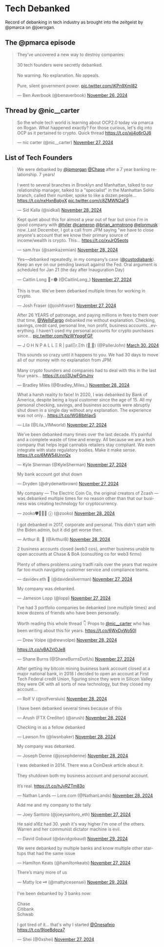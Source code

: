 # Tech Debanked
Record of debanking in tech industry as brought into the zeitgeist by @pmarca on @joerogan.

## The @pmarca episode

<blockquote class="twitter-tweet"><p lang="en" dir="ltr">They’ve uncovered a new way to destroy companies:<br><br>30 tech founders were secretly debanked.<br><br>No warning. No explanation. No appeals.<br><br>Pure, silent government power. <a href="https://t.co/iKPn9XmI82">pic.twitter.com/iKPn9XmI82</a></p>&mdash; Ben Averbook (@benaverbook) <a href="https://twitter.com/benaverbook/status/1861511171951542552?ref_src=twsrc%5Etfw">November 26, 2024</a></blockquote> <script async src="https://platform.twitter.com/widgets.js" charset="utf-8"></script>

## Thread by @nic__carter

<blockquote class="twitter-tweet"><p lang="en" dir="ltr">So the whole tech world is learning about OCP2.0 today via pmarca on Rogan. What happened exactly? For those curious, let&#39;s dig into OCP as it pertained to crypto. Quick thread <a href="https://t.co/xjj4o6rOJ6">https://t.co/xjj4o6rOJ6</a></p>&mdash; nic carter (@nic__carter) <a href="https://twitter.com/nic__carter/status/1861748485424316627?ref_src=twsrc%5Etfw">November 27, 2024</a></blockquote> <script async src="https://platform.twitter.com/widgets.js" charset="utf-8"></script>

## List of Tech Founders

<blockquote class="twitter-tweet"><p lang="en" dir="ltr">We were debanked by <a href="https://twitter.com/jpmorgan?ref_src=twsrc%5Etfw">@jpmorgan</a> <a href="https://twitter.com/Chase?ref_src=twsrc%5Etfw">@Chase</a> after a 7 year banking relationship. 7 years!<br><br>I went to several branches in Brooklyn and Manhattan, talked to our relationship manager, talked to a &quot;specialist&quot; in the Manhattan SoHo branch, called their number, spoke to like a dozen people… <a href="https://t.co/nxHxnBqbyX">https://t.co/nxHxnBqbyX</a> <a href="https://t.co/c8ZMWN2aF5">pic.twitter.com/c8ZMWN2aF5</a></p>&mdash; Sid Kalla (@sidkal) <a href="https://twitter.com/sidkal/status/1862117529667199033?ref_src=twsrc%5Etfw">November 28, 2024</a></blockquote> <script async src="https://platform.twitter.com/widgets.js" charset="utf-8"></script>

<blockquote class="twitter-tweet"><p lang="en" dir="ltr">Kept quiet about this for almost a year out of fear but since I&#39;m in good company with <a href="https://twitter.com/tyler?ref_src=twsrc%5Etfw">@tyler</a> <a href="https://twitter.com/cameron?ref_src=twsrc%5Etfw">@cameron</a> <a href="https://twitter.com/brian_armstrong?ref_src=twsrc%5Etfw">@brian_armstrong</a> <a href="https://twitter.com/elonmusk?ref_src=twsrc%5Etfw">@elonmusk</a> now..Last December, I got a call from JPM saying &quot;we have to close anyone&#39;s account that we know their primary source of income/wealth is crypto. This… <a href="https://t.co/xvJrO5eots">https://t.co/xvJrO5eots</a></p>&mdash; sam.frax (@samkazemian) <a href="https://twitter.com/samkazemian/status/1861956394079101391?ref_src=twsrc%5Etfw">November 28, 2024</a></blockquote> <script async src="https://platform.twitter.com/widgets.js" charset="utf-8"></script>

<blockquote class="twitter-tweet"><p lang="en" dir="ltr">Yes—debanked repeatedly, in my company’s case (<a href="https://twitter.com/custodiabank?ref_src=twsrc%5Etfw">@custodiabank</a>). Keep an eye on our pending lawsuit against the Fed. Oral argument is scheduled for Jan 21 (the day after Inauguration Day)</p>&mdash; Caitlin Long 🔑⚡️🟠 (@CaitlinLong_) <a href="https://twitter.com/CaitlinLong_/status/1861801239308021932?ref_src=twsrc%5Etfw">November 27, 2024</a></blockquote> <script async src="https://platform.twitter.com/widgets.js" charset="utf-8"></script>

<blockquote class="twitter-tweet"><p lang="en" dir="ltr">This is true. We&#39;ve been debanked multiple times for working in crypto.</p>&mdash; Josh Fraser (@joshfraser) <a href="https://twitter.com/joshfraser/status/1861650442188435475?ref_src=twsrc%5Etfw">November 27, 2024</a></blockquote> <script async src="https://platform.twitter.com/widgets.js" charset="utf-8"></script>

<blockquote class="twitter-tweet"><p lang="en" dir="ltr">After 26 YEARS of patronage, and paying millions in fees to them over that time, <a href="https://twitter.com/WellsFargo?ref_src=twsrc%5Etfw">@WellsFargo</a> debanked me without explanation. Checking, savings, credit card, personal line, non profit, business accounts…everything. I haven’t used my personal accounts for crypto purchases since… <a href="https://t.co/NzWYpqgFGF">pic.twitter.com/NzWYpqgFGF</a></p>&mdash; J O H N P A L L Ξ R | pallΞr.Ξth (🦬,🦄) (@PallerJohn) <a href="https://twitter.com/PallerJohn/status/1774097673525539214?ref_src=twsrc%5Etfw">March 30, 2024</a></blockquote> <script async src="https://platform.twitter.com/widgets.js" charset="utf-8"></script>

<blockquote class="twitter-tweet"><p lang="en" dir="ltr">This sounds so crazy until it happens to you. We had 30 days to move all of our money with no explanation from JPM. <br><br>Many crypto founders and companies had to deal with this in the last four years... <a href="https://t.co/j3UwFGmJnv">https://t.co/j3UwFGmJnv</a></p>&mdash; Bradley Miles (@Bradley_Miles_) <a href="https://twitter.com/Bradley_Miles_/status/1862122582482305289?ref_src=twsrc%5Etfw">November 28, 2024</a></blockquote> <script async src="https://platform.twitter.com/widgets.js" charset="utf-8"></script>

<blockquote class="twitter-tweet"><p lang="en" dir="ltr">What a harsh reality to face! In 2020, I was debanked by Bank of America, despite being a loyal customer since the age of 15. All my personal checking, savings, and business accounts were abruptly shut down in a single day without any explanation. The experience was not only… <a href="https://t.co/WG8lbhIavS">https://t.co/WG8lbhIavS</a></p>&mdash; Lila (@Lila_VIMworld) <a href="https://twitter.com/Lila_VIMworld/status/1861881184760045881?ref_src=twsrc%5Etfw">November 27, 2024</a></blockquote> <script async src="https://platform.twitter.com/widgets.js" charset="utf-8"></script>

<blockquote class="twitter-tweet"><p lang="en" dir="ltr">We’ve been debanked many times over the last decade. It’s painful and a complete waste of time and energy. All because we are a tech company that helps legal cannabis retailers stay compliant. We even integrate with state regulatory bodies. Make it make sense. <a href="https://t.co/6MW54UnnQx">https://t.co/6MW54UnnQx</a></p>&mdash; Kyle Sherman (@KyleSherman) <a href="https://twitter.com/KyleSherman/status/1861783711835963788?ref_src=twsrc%5Etfw">November 27, 2024</a></blockquote> <script async src="https://platform.twitter.com/widgets.js" charset="utf-8"></script>

<blockquote class="twitter-tweet"><p lang="en" dir="ltr">My bank account got shut down</p>&mdash; Dryden (@drydenwtbrown) <a href="https://twitter.com/drydenwtbrown/status/1861830205792247935?ref_src=twsrc%5Etfw">November 27, 2024</a></blockquote> <script async src="https://platform.twitter.com/widgets.js" charset="utf-8"></script>

<blockquote class="twitter-tweet"><p lang="en" dir="ltr">My company — The Electric Coin Co, the original creators of Zcash — was debanked multiple times for no reason other than that our business was creating technology for cryptocurrency.</p>&mdash; zooko🛡🦓🦓🦓 ⓩ (@zooko) <a href="https://twitter.com/zooko/status/1862215098174996891?ref_src=twsrc%5Etfw">November 28, 2024</a></blockquote> <script async src="https://platform.twitter.com/widgets.js" charset="utf-8"></script>

<blockquote class="twitter-tweet"><p lang="en" dir="ltr">I got debanked in 2017, corporate and personal. This didn&#39;t start with the Biden admin, but it did get worse then.</p>&mdash; Arthur B. 🌮 (@ArthurB) <a href="https://twitter.com/ArthurB/status/1862069991060680739?ref_src=twsrc%5Etfw">November 28, 2024</a></blockquote> <script async src="https://platform.twitter.com/widgets.js" charset="utf-8"></script>

<blockquote class="twitter-tweet"><p lang="en" dir="ltr">2 business accounts closed (web3 cos), another business unable to open accounts at Chase &amp; BoA (consulting co for web3 firms)<br><br>Plenty of others problems using tradfi rails over the years that require far too much navigating customer service and compliance teams.</p>&mdash; davidev.eth 💜 (@davidesilverman) <a href="https://twitter.com/davidesilverman/status/1861904686560739427?ref_src=twsrc%5Etfw">November 27, 2024</a></blockquote> <script async src="https://platform.twitter.com/widgets.js" charset="utf-8"></script>

<blockquote class="twitter-tweet"><p lang="en" dir="ltr">My company was debanked.</p>&mdash; Jameson Lopp (@lopp) <a href="https://twitter.com/lopp/status/1861920084366709157?ref_src=twsrc%5Etfw">November 27, 2024</a></blockquote> <script async src="https://platform.twitter.com/widgets.js" charset="utf-8"></script>

<blockquote class="twitter-tweet"><p lang="en" dir="ltr">I’ve had 3 portfolio companies be debanked (one multiple times) and know dozens of friends who have been personally.<br><br>Worth reading this whole thread 👇 Props to <a href="https://twitter.com/nic__carter?ref_src=twsrc%5Etfw">@nic__carter</a> who has been writing about this for years. <a href="https://t.co/6WxDxWo50I">https://t.co/6WxDxWo50I</a></p>&mdash; Drew Volpe (@drewvolpe) <a href="https://twitter.com/drewvolpe/status/1861924280088326524?ref_src=twsrc%5Etfw">November 28, 2024</a></blockquote> <script async src="https://platform.twitter.com/widgets.js" charset="utf-8"></script>

<blockquote class="twitter-tweet"><p lang="zxx" dir="ltr"><a href="https://t.co/vBAZrlOJe8">https://t.co/vBAZrlOJe8</a></p>&mdash; Shane Burns (@ShaneBurnsDotUs) <a href="https://twitter.com/ShaneBurnsDotUs/status/1861887380598509843?ref_src=twsrc%5Etfw">November 27, 2024</a></blockquote> <script async src="https://platform.twitter.com/widgets.js" charset="utf-8"></script>

<blockquote class="twitter-tweet"><p lang="en" dir="ltr">After getting my bitcoin mining business bank account closed at a major national bank, in 2018 I decided to open an account at First Tech Federal credit Union, figuring since they were in Silicon Valley they were OK with all sorts of new technology, but they closed my account…</p>&mdash; Rolf V (@rolfversluis) <a href="https://twitter.com/rolfversluis/status/1862112341518594271?ref_src=twsrc%5Etfw">November 28, 2024</a></blockquote> <script async src="https://platform.twitter.com/widgets.js" charset="utf-8"></script>

<blockquote class="twitter-tweet"><p lang="en" dir="ltr">I have been debanked several times because of this</p>&mdash; Arush (FTX Creditor) (@arush) <a href="https://twitter.com/arush/status/1861932996044976327?ref_src=twsrc%5Etfw">November 28, 2024</a></blockquote> <script async src="https://platform.twitter.com/widgets.js" charset="utf-8"></script>

<blockquote class="twitter-tweet"><p lang="en" dir="ltr">Checking in as a fellow debanked</p>&mdash; Lawson.fm (@lwsnbaker) <a href="https://twitter.com/lwsnbaker/status/1862034716792152332?ref_src=twsrc%5Etfw">November 28, 2024</a></blockquote> <script async src="https://platform.twitter.com/widgets.js" charset="utf-8"></script>

<blockquote class="twitter-tweet"><p lang="en" dir="ltr">My company was debanked.</p>&mdash; Joseph Denne (@josephdenne) <a href="https://twitter.com/josephdenne/status/1862251283953906015?ref_src=twsrc%5Etfw">November 28, 2024</a></blockquote> <script async src="https://platform.twitter.com/widgets.js" charset="utf-8"></script>

<blockquote class="twitter-tweet"><p lang="en" dir="ltr">I was debanked in 2014. There was a CoinDesk article about it. <br><br>They shutdown both my business account and personal account. <br><br>It’s real. <a href="https://t.co/hJvRZTm83o">https://t.co/hJvRZTm83o</a></p>&mdash; Nathan Lands — Lore.com (@NathanLands) <a href="https://twitter.com/NathanLands/status/1861994030227398987?ref_src=twsrc%5Etfw">November 28, 2024</a></blockquote> <script async src="https://platform.twitter.com/widgets.js" charset="utf-8"></script>

<blockquote class="twitter-tweet"><p lang="en" dir="ltr">Add me and my company to the tally</p>&mdash; Joey Santoro (@joeysantoro_eth) <a href="https://twitter.com/joeysantoro_eth/status/1861793666525954326?ref_src=twsrc%5Etfw">November 27, 2024</a></blockquote> <script async src="https://platform.twitter.com/widgets.js" charset="utf-8"></script>

<blockquote class="twitter-tweet"><p lang="en" dir="ltr">He said a16z had 30. yeah it&#39;s way higher I&#39;m one of the others. Warren and her communist dictator machine is evil.</p>&mdash; David Gobaud (@davidgobaud) <a href="https://twitter.com/davidgobaud/status/1862321295905468758?ref_src=twsrc%5Etfw">November 29, 2024</a></blockquote> <script async src="https://platform.twitter.com/widgets.js" charset="utf-8"></script>

<blockquote class="twitter-tweet"><p lang="en" dir="ltr">We were debanked by multiple banks and know multiple other startups that had the same issue</p>&mdash; Hamilton Keats (@hamiltonkeats) <a href="https://twitter.com/hamiltonkeats/status/1861778909588791763?ref_src=twsrc%5Etfw">November 27, 2024</a></blockquote> <script async src="https://platform.twitter.com/widgets.js" charset="utf-8"></script>

<blockquote class="twitter-tweet"><p lang="en" dir="ltr">There’s many more of us</p>&mdash; Matty Ice 🗝 (@mattyicesensei) <a href="https://twitter.com/mattyicesensei/status/1862312065190224336?ref_src=twsrc%5Etfw">November 29, 2024</a></blockquote> <script async src="https://platform.twitter.com/widgets.js" charset="utf-8"></script>

<blockquote class="twitter-tweet"><p lang="en" dir="ltr">I&#39;ve been debanked by 3 banks now: <br><br>Chase <br>Citibank <br>Schwab <br><br>I got tired of it... that&#39;s why I started <a href="https://twitter.com/Onesafeio?ref_src=twsrc%5Etfw">@Onesafeio</a> <a href="https://t.co/9loeBdgza7">https://t.co/9loeBdgza7</a></p>&mdash; Shei (@0xshei) <a href="https://twitter.com/0xshei/status/1861753435898663415?ref_src=twsrc%5Etfw">November 27, 2024</a></blockquote> <script async src="https://platform.twitter.com/widgets.js" charset="utf-8"></script>
